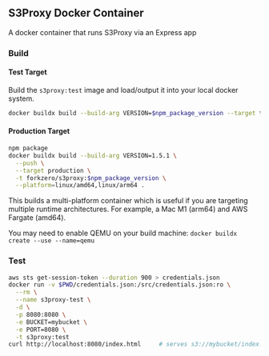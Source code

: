 ## S3Proxy Docker Container

A docker container that runs S3Proxy via an Express app

### Build

#### Test Target
Build the `s3proxy:test` image and load/output it into your local docker system.
``` bash
docker buildx build --build-arg VERSION=$npm_package_version --target test --load -t s3proxy:test .
```

#### Production Target
``` bash
npm package
docker buildx build --build-arg VERSION=1.5.1 \
  --push \
  --target production \
  -t forkzero/s3proxy:$npm_package_version \
  --platform=linux/amd64,linux/arm64 .
```

This builds a multi-platform container which is useful if you are targeting multiple runtime architectures. For example, a Mac M1 (arm64) and AWS Fargate (amd64).

You may need to enable QEMU on your build machine: 
`docker buildx create --use --name=qemu`

### Test
``` bash
aws sts get-session-token --duration 900 > credentials.json
docker run -v $PWD/credentials.json:/src/credentials.json:ro \
  --rm \
  --name s3proxy-test \
  -d \
  -p 8080:8080 \
  -e BUCKET=mybucket \
  -e PORT=8080 \
  -t s3proxy:test
curl http://localhost:8080/index.html     # serves s3://mybucket/index.html
```
